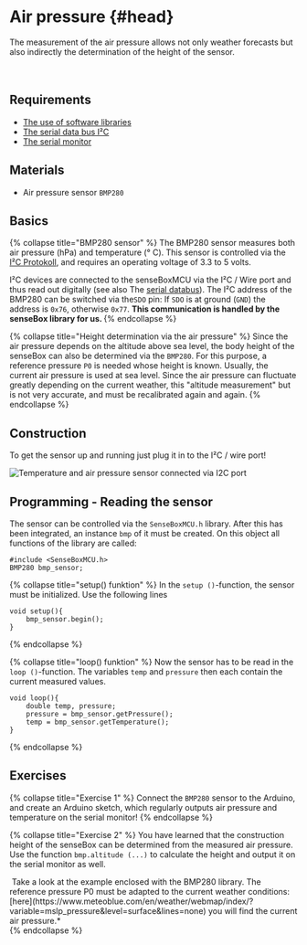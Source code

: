 # Air pressure  {#head}

<div class="description">The measurement of the air pressure allows not only weather forecasts but also indirectly the determination of the height of the sensor.
</div>
<div class="line">
    <br>
    <br>
</div>

## Requirements
- [The use of software libraries](../../erste-schritte/board-support-packages-installieren.md)
- [The serial data bus I²C](../../grundlagen/serielle_datenbus.md)
- [The serial monitor](../../grundlagen/der_serielle_monitor.md)

## Materials
- Air pressure sensor `BMP280`

## Basics

{% collapse title="BMP280 sensor" %}
The BMP280 sensor measures both air pressure (hPa) and temperature (° C). This sensor is controlled via the [I²C Protokoll](../../grundlagen/serielle_datenbus.md), and requires an operating voltage of 3.3 to 5 volts.


I²C devices are connected to the senseBoxMCU via the I²C / Wire port and thus read out digitally (see also The [ serial databus](../../grundlagen/serielle_datenbus.md)).
The I²C address of the BMP280 can be switched via the`SDO` pin:
If `SDO` is at ground (`GND`) the address is `0x76`, otherwise `0x77`. <b>This communication is handled by the senseBox library for us.
</b>
{% endcollapse %}

{% collapse title="Height determination via the air pressure" %}
Since the air pressure depends on the altitude above sea level, the body height of the senseBox can also be determined via the `BMP280`. For this purpose, a reference pressure `P0` is needed whose height is known. Usually, the current air pressure is used at sea level. Since the air pressure can fluctuate greatly depending on the current weather, this "altitude measurement" but is not very accurate, and must be recalibrated again and again.
{% endcollapse %}

## Construction
To get the sensor up and running just plug it in to the I²C / wire port!



![Temperature and air pressure sensor connected via I2C port](../../pictures/diy-station/wired_lux.jpg)

## Programming - Reading the sensor
The sensor can be controlled via the `SenseBoxMCU.h` library. After this has been integrated, an instance `bmp` of it must be created. On this object all functions of the library are called:

```arduino
#include <SenseBoxMCU.h>
BMP280 bmp_sensor;
```

{% collapse title="setup() funktion" %}
In the `setup ()`-function, the sensor must be initialized. Use the following lines
```arduino
void setup(){
    bmp_sensor.begin();
}
```
{% endcollapse %}

{% collapse title="loop() funktion" %}
Now the sensor has to be read in the `loop ()`-function. The variables `temp` and `pressure` then each contain the current measured values.

```arduino
void loop(){
    double temp, pressure;
    pressure = bmp_sensor.getPressure();
    temp = bmp_sensor.getTemperature();
}
```
{% endcollapse %}

## Exercises

{% collapse title="Exercise 1" %}
Connect the `BMP280` sensor to the Arduino, and create an Arduino sketch, which regularly outputs air pressure and temperature on the serial monitor!
{% endcollapse %}

{% collapse title="Exercise 2" %}
You have learned that the construction height of the senseBox can be determined from the measured air pressure. Use the function `bmp.altitude (...)`  to calculate the height and output it on the serial monitor as well.

<div class="box_info">
    <i class="fa fa-info fa-fw" aria-hidden="true" style="color: #42acf3;"></i>
     Take a look at the example enclosed with the BMP280 library. The reference pressure P0 must be adapted to the current weather conditions: [here](https://www.meteoblue.com/en/weather/webmap/index/?variable=mslp_pressure&level=surface&lines=none) you will find the current air pressure.*
</div>
{% endcollapse %}
